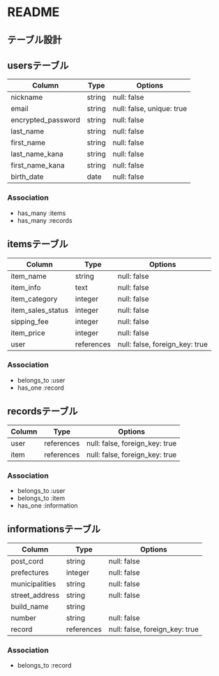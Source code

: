 # README

## テーブル設計

## usersテーブル

| Column             | Type   | Options                   |
| ------------------ | ------ | ------------------------- |
| nickname           | string | null: false               |
| email              | string | null: false, unique: true |
| encrypted_password | string | null: false               |
| last_name          | string | null: false               |
| first_name         | string | null: false               |
| last_name_kana     | string | null: false               |
| first_name_kana    | string | null: false               |
| birth_date         | date   | null: false               |

### Association

- has_many :items
- has_many :records

## itemsテーブル

| Column            | Type       | Options                        |
| ----------------- | ---------- | ------------------------------ |
| item_name         | string     | null: false                    |
| item_info         | text       | null: false                    |
| item_category     | integer    | null: false                    |
| item_sales_status | integer    | null: false                    |
| sipping_fee       | integer    | null: false                    |
| item_price        | integer    | null: false                    |
| user              | references | null: false, foreign_key: true |

### Association

- belongs_to :user
- has_one :record

## recordsテーブル

| Column | Type       | Options                        |
| ------ | ---------- | ------------------------------ |
| user   | references | null: false, foreign_key: true |
| item   | references | null: false, foreign_key: true |

### Association

- belongs_to :user
- belongs_to :item
- has_one :information

## informationsテーブル

| Column         | Type       | Options                        |
| -------------- | ---------- | ------------------------------ |
| post_cord      | string     | null: false                    |
| prefectures    | integer    | null: false                    |
| municipalities | string     | null: false                    |
| street_address | string     | null: false                    |
| build_name     | string     |                                |
| number         | string     | null: false                    |
| record         | references | null: false, foreign_key: true |

### Association

- belongs_to :record

